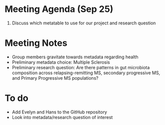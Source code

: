 # Meeting Agenda (Sep 25)
1. Discuss which metatable to use for our project and research question

# Meeting Notes
* Group members gravitate towards metadata regarding health
* Preliminary metadata choice: Multiple Sclerosis
* Preliminary research question: Are there patterns in gut microbiota composition across relapsing-remitting MS, secondary progressive MS, and Primary Progressive MS populations?

# To do
* Add Evelyn and Hans to the GitHub repository
* Look into metadata/research question of interest
